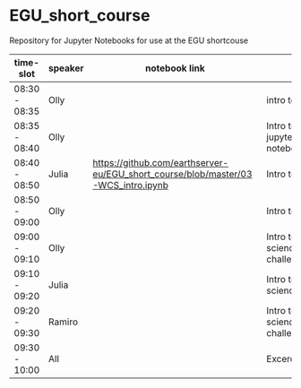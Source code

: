 # EGU_short_course
Repository for Jupyter Notebooks for use at the EGU shortcouse 


| time-slot | speaker | notebook link | topic |
| ----------- | -------- | ---------- |  ------------ |
| 08:30 - 08:35 | Olly | | intro to workshop |
| 08:35 - 08:40 | Olly | | Intro to jupyter/ipython notebooks |
| 08:40 - 08:50 | Julia |  https://github.com/earthserver-eu/EGU_short_course/blob/master/03-WCS_intro.ipynb  | Intro to WCS |
| 08:50 - 09:00 | Olly | | Intro to WCPS |
| 09:00 - 09:10 | Olly | | Intro to marine science geospatial challenges |
| 09:10 - 09:20 | Julia | | Intro to climate science challenges |
| 09:20 - 09:30 | Ramiro | | Intro to planetary science geospatial challenges |
| 09:30 - 10:00 | All | | Excercise/challenge |
